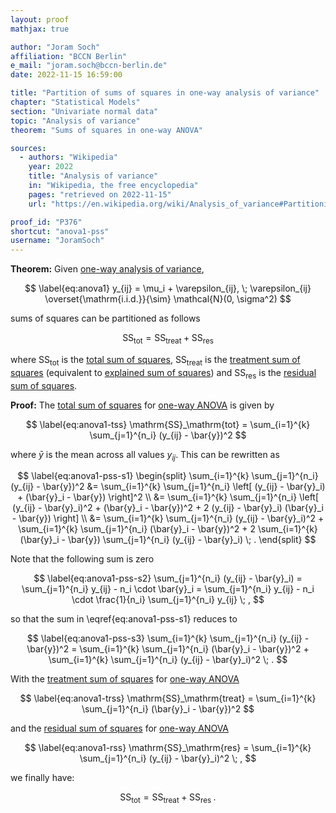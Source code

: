 ```yaml
---
layout: proof
mathjax: true

author: "Joram Soch"
affiliation: "BCCN Berlin"
e_mail: "joram.soch@bccn-berlin.de"
date: 2022-11-15 16:59:00

title: "Partition of sums of squares in one-way analysis of variance"
chapter: "Statistical Models"
section: "Univariate normal data"
topic: "Analysis of variance"
theorem: "Sums of squares in one-way ANOVA"

sources:
  - authors: "Wikipedia"
    year: 2022
    title: "Analysis of variance"
    in: "Wikipedia, the free encyclopedia"
    pages: "retrieved on 2022-11-15"
    url: "https://en.wikipedia.org/wiki/Analysis_of_variance#Partitioning_of_the_sum_of_squares"

proof_id: "P376"
shortcut: "anova1-pss"
username: "JoramSoch"
---
```



**Theorem:** Given [one-way analysis of variance](/D/anova1),

$$ \label{eq:anova1}
y_{ij} = \mu_i + \varepsilon_{ij}, \; \varepsilon_{ij} \overset{\mathrm{i.i.d.}}{\sim} \mathcal{N}(0, \sigma^2)
$$

sums of squares can be partitioned as follows

$$ \label{eq:anova1-pss}
\mathrm{SS}_\mathrm{tot} = \mathrm{SS}_\mathrm{treat} + \mathrm{SS}_\mathrm{res}
$$

where $\mathrm{SS} _\mathrm{tot}$ is the [total sum of squares](/D/tss), $\mathrm{SS} _\mathrm{treat}$ is the [treatment sum of squares](/D/trss) (equivalent to [explained sum of squares](/D/ess)) and $\mathrm{SS} _\mathrm{res}$ is the [residual sum of squares](/D/rss).


**Proof:** The [total sum of squares](/D/tss) for [one-way ANOVA](/D/anova1) is given by

$$ \label{eq:anova1-tss}
\mathrm{SS}_\mathrm{tot} = \sum_{i=1}^{k} \sum_{j=1}^{n_i} (y_{ij} - \bar{y})^2
$$

where $\bar{y}$ is the mean across all values $y_{ij}$. This can be rewritten as

$$ \label{eq:anova1-pss-s1}
\begin{split}
\sum_{i=1}^{k} \sum_{j=1}^{n_i} (y_{ij} - \bar{y})^2 &= \sum_{i=1}^{k} \sum_{j=1}^{n_i} \left[ (y_{ij} - \bar{y}_i) + (\bar{y}_i - \bar{y}) \right]^2 \\
&= \sum_{i=1}^{k} \sum_{j=1}^{n_i} \left[ (y_{ij} - \bar{y}_i)^2 + (\bar{y}_i - \bar{y})^2 + 2 (y_{ij} - \bar{y}_i) (\bar{y}_i - \bar{y}) \right] \\
&= \sum_{i=1}^{k} \sum_{j=1}^{n_i} (y_{ij} - \bar{y}_i)^2 + \sum_{i=1}^{k} \sum_{j=1}^{n_i} (\bar{y}_i - \bar{y})^2 + 2 \sum_{i=1}^{k} (\bar{y}_i - \bar{y}) \sum_{j=1}^{n_i} (y_{ij} - \bar{y}_i) \; .
\end{split}
$$

Note that the following sum is zero

$$ \label{eq:anova1-pss-s2}
\sum_{j=1}^{n_i} (y_{ij} - \bar{y}_i) = \sum_{j=1}^{n_i} y_{ij} - n_i \cdot \bar{y}_i = \sum_{j=1}^{n_i} y_{ij} - n_i \cdot \frac{1}{n_i} \sum_{j=1}^{n_i} y_{ij} \; ,
$$

so that the sum in \eqref{eq:anova1-pss-s1} reduces to

$$ \label{eq:anova1-pss-s3}
\sum_{i=1}^{k} \sum_{j=1}^{n_i} (y_{ij} - \bar{y})^2 = \sum_{i=1}^{k} \sum_{j=1}^{n_i} (\bar{y}_i - \bar{y})^2 + \sum_{i=1}^{k} \sum_{j=1}^{n_i} (y_{ij} - \bar{y}_i)^2 \; .
$$

With the [treatment sum of squares](/D/trss) for [one-way ANOVA](/D/anova1)

$$ \label{eq:anova1-trss}
\mathrm{SS}_\mathrm{treat} = \sum_{i=1}^{k} \sum_{j=1}^{n_i} (\bar{y}_i - \bar{y})^2
$$

and the [residual sum of squares](/D/rss) for [one-way ANOVA](/D/anova1)

$$ \label{eq:anova1-rss}
\mathrm{SS}_\mathrm{res} = \sum_{i=1}^{k} \sum_{j=1}^{n_i} (y_{ij} - \bar{y}_i)^2 \; ,
$$

we finally have:

$$ \label{eq:anova1-pss-qed}
\mathrm{SS}_\mathrm{tot} = \mathrm{SS}_\mathrm{treat} + \mathrm{SS}_\mathrm{res} \; .
$$